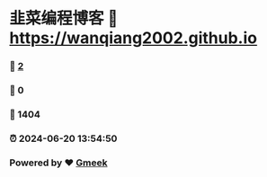 # 韭菜编程博客 :link: https://wanqiang2002.github.io 
### :page_facing_up: [2](https://wanqiang2002.github.io/tag.html) 
### :speech_balloon: 0 
### :hibiscus: 1404 
### :alarm_clock: 2024-06-20 13:54:50 
### Powered by :heart: [Gmeek](https://github.com/Meekdai/Gmeek)
